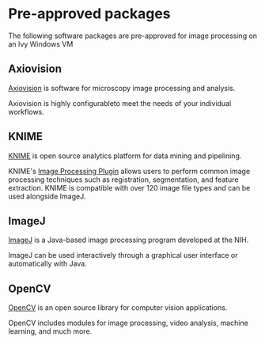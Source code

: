 # Pre-approved packages

The following software packages are pre-approved for image processing on an Ivy Windows VM

## Axiovision

[Axiovision](https://www.micro-shop.zeiss.com/en/us/system/software-axiovision+software-products/1007/) is software for microscopy image processing and analysis.

Axiovision is highly configurableto meet the needs of your individual workflows.

## KNIME

[KNIME](https://www.knime.com/) is open source analytics platform for data mining and pipelining. 

KNIME's [Image Processing Plugin](https://www.knime.com/community/image-processing) allows users to perform common image
processing techniques such as registration, segmentation, and feature extraction. KNIME is compatible with over 120 image file types and can be used alongside ImageJ.

## ImageJ

[ImageJ](https://imagej.net/) is a Java-based image processing program developed at the NIH. 

ImageJ can be used interactively through a graphical user interface or automatically with Java.

## OpenCV

[OpenCV](https://opencv.org/) is an open source library for computer vision applications.

OpenCV includes modules for image processing, video analysis, machine learning, and much more.
